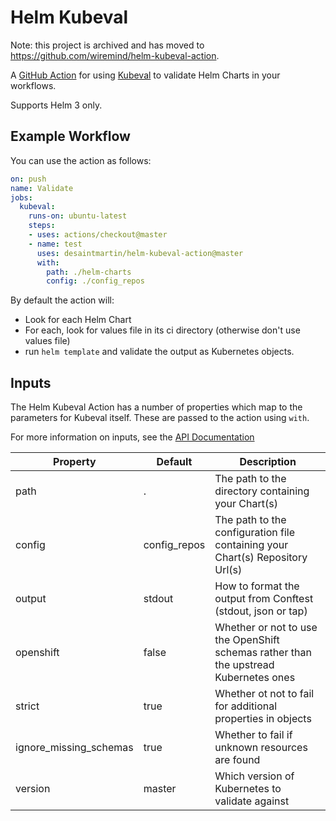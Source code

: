 # Helm Kubeval

Note: this project is archived and has moved to https://github.com/wiremind/helm-kubeval-action.

A [GitHub Action](https://github.com/features/actions) for using [Kubeval](https://github.com/instrumenta/kubeval) to validate Helm Charts in your workflows.

Supports Helm 3 only.

## Example Workflow

You can use the action as follows:

```yaml
on: push
name: Validate
jobs:
  kubeval:
    runs-on: ubuntu-latest
    steps:
    - uses: actions/checkout@master
    - name: test
      uses: desaintmartin/helm-kubeval-action@master
      with:
        path: ./helm-charts
        config: ./config_repos
```

By default the action will:

- Look for each Helm Chart
- For each, look for values file in its ci directory (otherwise don't use values file)
- run `helm template` and validate the output as Kubernetes objects.

## Inputs

The Helm Kubeval Action has a number of properties which map to the parameters for Kubeval itself. These are
passed to the action using `with`.


For more information on inputs, see the [API Documentation](https://developer.github.com/v3/repos/releases/#input)

| Property | Default | Description |
| --- | --- | --- |
| path | . | The path to the directory containing your Chart(s) |
| config | config_repos | The path to the configuration file containing your Chart(s) Repository Url(s) |
| output | stdout | How to format the output from Conftest (stdout, json or tap) |
| openshift | false | Whether or not to use the OpenShift schemas rather than the upstread Kubernetes ones |
| strict | true | Whether ot not to fail for additional properties in objects |
| ignore_missing_schemas | true | Whether to fail if unknown resources are found |
| version | master | Which version of Kubernetes to validate against |
